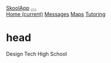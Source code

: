 <html>
  <body>
    <nav class="navbar navbar-expand-lg navbar-light bg-light">
  <a class="navbar-brand" href="#">SkoolApp</a>
  <button class="navbar-toggler" type="button" data-toggle="collapse" data-target="#navbarNavAltMarkup" aria-controls="navbarNavAltMarkup" aria-expanded="false" aria-label="Toggle navigation">
    <span class="navbar-toggler-icon"></span>
  </button>
  <div class="collapse navbar-collapse" id="navbarNavAltMarkup">
    <div class="navbar-nav">
      <a class="nav-item nav-link active" href="#">Home <span class="sr-only">(current)</span></a>
      <a class="nav-item nav-link" href="#">Messages</a>
      <a class="nav-item nav-link" href="#">Maps</a>
      <a class="nav-item nav-link disabled" href="#">Tutoring</a>
    </div>
  </div>
  </nav>
   <h1>head</h1>
      <p>Design Tech High School</p>
  </body>
</html>
